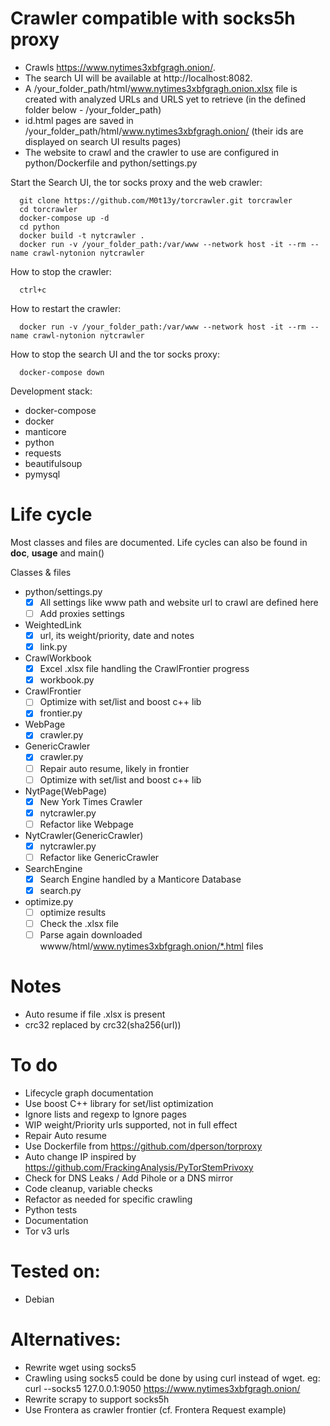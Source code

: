 # Crawler compatible with socks5h proxy

- Crawls https://www.nytimes3xbfgragh.onion/.
- The search UI will be available at http://localhost:8082.
- A /your_folder_path/html/www.nytimes3xbfgragh.onion.xlsx file is created with analyzed URLs and URLS yet to retrieve (in the defined folder below - /your_folder_path)
- id.html pages are saved in /your_folder_path/html/www.nytimes3xbfgragh.onion/ (their ids are displayed on search UI results pages)
- The website to crawl and the crawler to use are configured in python/Dockerfile and python/settings.py

Start the Search UI, the tor socks proxy and the web crawler:
```
  git clone https://github.com/M0t13y/torcrawler.git torcrawler
  cd torcrawler
  docker-compose up -d
  cd python
  docker build -t nytcrawler .
  docker run -v /your_folder_path:/var/www --network host -it --rm --name crawl-nytonion nytcrawler
```

How to stop the crawler:
```
  ctrl+c
```

How to restart the crawler:
```
  docker run -v /your_folder_path:/var/www --network host -it --rm --name crawl-nytonion nytcrawler
```


How to stop the search UI and the tor socks proxy:
```
  docker-compose down
```

Development stack:
  - docker-compose
  - docker
  - manticore
  - python
  -   requests
  -   beautifulsoup
  -   pymysql

# Life cycle

Most classes and files are documented. Life cycles can also be found in __doc__, __usage__ and main()

Classes & files
- python/settings.py
    - [x] All settings like www path and website url to crawl are defined here
    - [ ] Add proxies settings
- WeightedLink
  - [x] url, its weight/priority, date and notes
  - [x] link.py
- CrawlWorkbook
  - [x] Excel .xlsx file handling the CrawlFrontier progress
  - [x] workbook.py
- CrawlFrontier
  - [ ] Optimize with set/list and boost c++ lib 
  - [x] frontier.py
- WebPage
  - [x] crawler.py
- GenericCrawler
  - [x] crawler.py
  - [ ] Repair auto resume, likely in frontier 
  - [ ] Optimize with set/list and boost c++ lib 
- NytPage(WebPage)
  - [x] New York Times Crawler
  - [x] nytcrawler.py
  - [ ] Refactor like Webpage
- NytCrawler(GenericCrawler)
  - [x] nytcrawler.py
  - [ ] Refactor like GenericCrawler
- SearchEngine
  - [x] Search Engine handled by a Manticore Database
  - [x] search.py
- optimize.py
  - [ ] optimize results
  - [ ] Check the .xlsx file
  - [ ] Parse again downloaded wwww/html/www.nytimes3xbfgragh.onion/*.html files

# Notes
- Auto resume if file .xlsx is present
- crc32 replaced by crc32(sha256(url))

# To do
- Lifecycle graph documentation
- Use boost C++ library for set/list optimization
- Ignore lists and regexp to Ignore pages
- WIP weight/Priority urls supported, not in full effect
- Repair Auto resume
- Use Dockerfile from https://github.com/dperson/torproxy
- Auto change IP inspired by https://github.com/FrackingAnalysis/PyTorStemPrivoxy
- Check for DNS Leaks / Add Pihole or a DNS mirror
- Code cleanup, variable checks
- Refactor as needed for specific crawling
- Python tests
- Documentation
- Tor v3 urls

# Tested on:
- Debian

# Alternatives:
- Rewrite wget using socks5
- Crawling using socks5 could be done by using curl instead of wget.
eg: curl --socks5 127.0.0.1:9050 https://www.nytimes3xbfgragh.onion/
- Rewrite scrapy to support socks5h
- Use Frontera as crawler frontier (cf. Frontera Request example)
